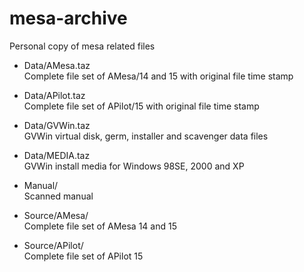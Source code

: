 # mesa-archive
Personal copy of mesa related files

* Data/AMesa.taz  
  Complete file set of AMesa/14 and 15 with original file time stamp  


* Data/APilot.taz  
  Complete file set of APilot/15 with original file time stamp


* Data/GVWin.taz  
  GVWin virtual disk, germ, installer and scavenger data files


* Data/MEDIA.taz  
  GVWin install media for Windows 98SE, 2000 and XP


* Manual/  
  Scanned manual


* Source/AMesa/  
  Complete file set of AMesa 14 and 15


* Source/APilot/  
  Complete file set of APilot 15

